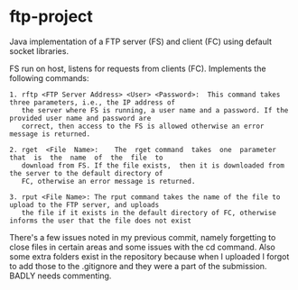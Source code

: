 # ftp-project
Java implementation of a FTP server (FS) and client (FC) using default socket libraries.

FS run on host, listens for requests from clients (FC).  Implements the following 
commands:

    1. rftp <FTP Server Address> <User> <Password>:  This command takes three parameters, i.e., the IP address of 
       the server where FS is running, a user name and a password. If the provided user name and password are 
       correct, then access to the FS is allowed otherwise an error message is returned.
    
    2. rget  <File  Name>:    The  rget command  takes  one  parameter  that  is  the  name  of  the  file  to 
       download from FS. If the file exists,  then it is downloaded from the server to the default directory of 
       FC, otherwise an error message is returned.
    
    3. rput <File Name>: The rput command takes the name of the file to upload to the FTP server, and uploads 
       the file if it exists in the default directory of FC, otherwise informs the user that the file does not exist
There's a few issues noted in my previous commit, namely forgetting to close files in certain areas and some issues with the cd command.  Also some extra folders exist in the repository because when I uploaded I forgot to add those to the .gitignore and they were a part of the submission.  BADLY needs commenting.
